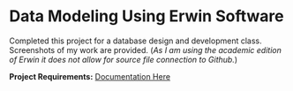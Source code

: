 # Data Modeling Using Erwin Software
Completed this project for a database design and development class.
Screenshots of my work are provided. 
(_As I am using the academic edition of Erwin it does not allow for source file connection to Github._)

**Project Requirements:** [Documentation Here](/CIS3050-Project1_Fall_2023.pdf)
